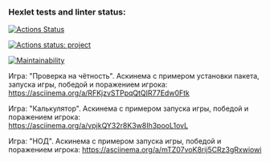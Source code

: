 ### Hexlet tests and linter status:
[![Actions Status](https://github.com/AlexTereshenkov/python-project-lvl1/workflows/hexlet-check/badge.svg)](https://github.com/AlexTereshenkov/python-project-lvl1/actions)

[![Actions status: project](https://github.com/AlexTereshenkov/python-project-lvl1/actions/workflows/audit-check.yml/badge.svg)](https://github.com/AlexTereshenkov/python-project-lvl1/actions/workflows/audit-check.yml)

[![Maintainability](https://api.codeclimate.com/v1/badges/a99a88d28ad37a79dbf6/maintainability)](https://codeclimate.com/github/codeclimate/codeclimate/maintainability)

Игра: "Проверка на чётность".
Аскинема с примером установки пакета, запуска игры, победой и поражением игрока: https://asciinema.org/a/RFKjzvSTPpqQtQIR77Edw0Ftk

Игра: "Калькулятор".
Аскинема с примером запуска игры, победой и поражением игрока: https://asciinema.org/a/vpjkQY32r8K3w8Ih3pooL1ovL

Игра: "НОД".
Аскинема с примером запуска игры, победой и поражением игрока: https://asciinema.org/a/mTZ07voK8rij5CRz3gRxwiowi
